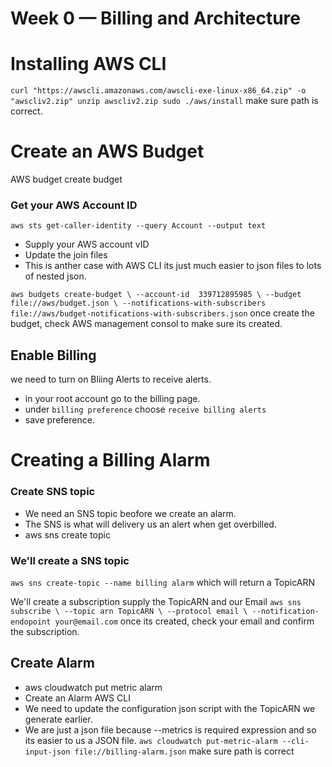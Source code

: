# Week 0 — Billing and Architecture
# Installing AWS CLI
`curl "https://awscli.amazonaws.com/awscli-exe-linux-x86_64.zip" -o "awscliv2.zip"
unzip awscliv2.zip
sudo ./aws/install`
make sure path is correct.
# Create an AWS Budget
AWS budget create budget
### Get your AWS Account ID
`aws sts get-caller-identity --query Account --output text`
- Supply your AWS account vID
- Update the join files
- This is anther case with AWS CLI its just much easier to json files to lots of nested json.

`aws budgets create-budget \
    --account-id  339712895985 \
    --budget file://aws/budget.json \
    --notifications-with-subscribers file://aws/budget-notifications-with-subscribers.json`
once create the budget, check AWS management consol to make sure its created.

## Enable Billing
we need to turn on Bliing Alerts to receive alerts.
- in your root account go to the billing page.
- under `billing preference` choose `receive billing alerts`
- save preference.

# Creating a Billing Alarm
### Create SNS topic
- We need an SNS topic beofore we create an alarm.
- The SNS is what will delivery us an alert when get overbilled.
- aws sns create topic
### We'll create a SNS topic
`aws sns create-topic --name billing alarm`
which will return a TopicARN

We'll create a subscription supply the TopicARN and our Email
`aws sns subscribe \
  --topic arn TopicARN \
  --protocol email \
  --notification-endopoint your@email.com`
once its created, check your email and confirm the subscription.
## Create Alarm
- aws cloudwatch put metric alarm
- Create an Alarm AWS CLI
- We need to update the configuration json script with the TopicARN we generate earlier.
- We are just a json file because --metrics is required expression and so its easier to us a JSON file.
`aws cloudwatch put-metric-alarm --cli-input-json file://billing-alarm.json`
make sure path is correct

